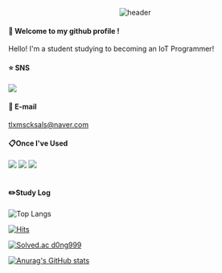 <div align="center">
  
![header](https://capsule-render.vercel.app/api?type=waving&color=daa520&height=230&section=hearder&text=Welcome&desc=Dong's&nbsp;Github&nbsp;Profile&descSize=19&descAlignY=51&descAlign=57&fontColor=FFFFFF&fontSize=70&animation=fadeIn&fontAlignY=37)
  
</div>
  
#### 👋 Welcome to my github profile !
Hello! I'm a student studying to becoming an IoT Programmer!
  <br/>

#### :star: SNS
<img src="https://img.shields.io/badge/instagram-E4405F?style=flat-square&logo=instagram&logoColor=white">
  <br/>

#### :email: E-mail
tlxmscksals@naver.com
  <br/>
  
#### 📋Once I've Used
<div align="left">
<img src="https://img.shields.io/badge/github-181717?style=flat-square&logo=github&logoColor=white">
<img src="https://img.shields.io/badge/Python-3776AB?style=flat-square&logo=Python&logoColor=white"/>
<img src="https://img.shields.io/badge/VSCode-007ACC?style=flat-square&logo=VisualStudioCode&logoColor=white">
</div>
  <br/>
  
####  ✏️Study Log
  
![Top Langs](https://github-readme-stats.vercel.app/api/top-langs/?username=d0ng999&layout=compact)
  
[![Hits](https://hits.seeyoufarm.com/api/count/incr/badge.svg?url=https%3A%2F%2Fgithub.com%2Fgjbae1212%2Fhit-counter&count_bg=%2379C83D&title_bg=%23555555&icon=&icon_color=%23E7E7E7&title=hits&edge_flat=false)](https://hits.seeyoufarm.com)
  
[![Solved.ac
d0ng999](http://mazassumnida.wtf/api/mini/generate_badge?boj={handle})](https://solved.ac/{handle})

[![Anurag's GitHub stats](https://github-readme-stats.vercel.app/api?username=d0ng999)](https://github.com/anuraghazra/github-readme-stats)
  


